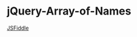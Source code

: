 # jQuery-Array-of-Names

<a href="https://jsfiddle.net/petrovitch/hbLwgao4/4/" target="_blank">JSFiddle</a>

